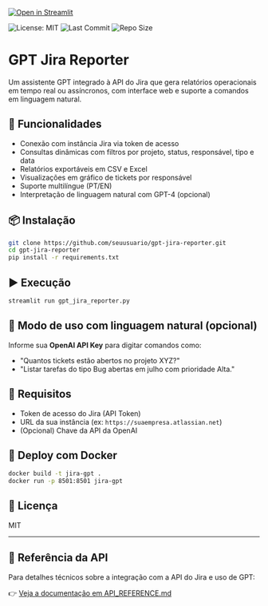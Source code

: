 [![Open in Streamlit](https://static.streamlit.io/badges/streamlit_badge_black_white.svg)](https://duboneh-gpt-jira-reporter.streamlit.app/)

![License: MIT](https://img.shields.io/badge/License-MIT-green.svg)
![Last Commit](https://img.shields.io/github/last-commit/duboneh/gpt-jira-reporter)
![Repo Size](https://img.shields.io/github/repo-size/duboneh/gpt-jira-reporter)

# GPT Jira Reporter

Um assistente GPT integrado à API do Jira que gera relatórios operacionais em tempo real ou assíncronos, com interface web e suporte a comandos em linguagem natural.

## 🚀 Funcionalidades

- Conexão com instância Jira via token de acesso
- Consultas dinâmicas com filtros por projeto, status, responsável, tipo e data
- Relatórios exportáveis em CSV e Excel
- Visualizações em gráfico de tickets por responsável
- Suporte multilíngue (PT/EN)
- Interpretação de linguagem natural com GPT-4 (opcional)

## 📦 Instalação

```bash
git clone https://github.com/seuusuario/gpt-jira-reporter.git
cd gpt-jira-reporter
pip install -r requirements.txt
```

## ▶️ Execução

```bash
streamlit run gpt_jira_reporter.py
```

## 🧠 Modo de uso com linguagem natural (opcional)

Informe sua **OpenAI API Key** para digitar comandos como:

- "Quantos tickets estão abertos no projeto XYZ?"
- "Listar tarefas do tipo Bug abertas em julho com prioridade Alta."

## 🔐 Requisitos

- Token de acesso do Jira (API Token)
- URL da sua instância (ex: `https://suaempresa.atlassian.net`)
- (Opcional) Chave da API da OpenAI

## 🐳 Deploy com Docker

```bash
docker build -t jira-gpt .
docker run -p 8501:8501 jira-gpt
```

## 📝 Licença

MIT

---

## 📘 Referência da API

Para detalhes técnicos sobre a integração com a API do Jira e uso de GPT:

👉 [Veja a documentação em API_REFERENCE.md](API_REFERENCE.md)
